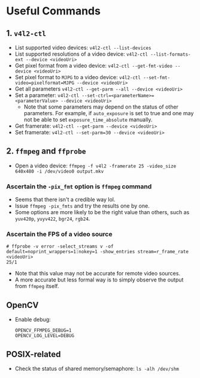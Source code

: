 # Useful Commands

## 1. `v4l2-ctl`

- List supported video devices: `v4l2-ctl --list-devices`
- List supported resolutions of a video device: `v4l2-ctl --list-formats-ext --device <videoUri>`
- Get pixel format from a video device: `v4l2-ctl --get-fmt-video --device <videoUri>`
- Set pixel format to `MJPG` to a video device: `v4l2-ctl --set-fmt-video=pixelformat=MJPG --device <videoUri>`
- Get all parameters `v4l2-ctl --get-parm --all --device <videoUri>`
- Set a parameter: `v4l2-ctl --set-ctrl=<parameterName>=<parameterValue> --device <videoUri>`
  - Note that some parameters may depend on the status of other parameters.
    For example, if `auto_exposure` is set to true and one may not be able to
    set `exposure_time_absolute` manually.
- Get framerate: `v4l2-ctl --get-parm --device <videoUri>`
- Set framerate: `v4l2-ctl --set-parm=30 --device <videoUri>`

## 2. `ffmpeg` and `ffprobe`

- Open a video device: `ffmpeg -f v4l2 -framerate 25 -video_size 640x480 -i /dev/video0 output.mkv`

### Ascertain the `-pix_fmt` option is `ffmpeg` command

- Seems that there isn't a credible way lol.
- Issue `ffmpeg -pix_fmts` and try the results one by one.
- Some options are more likely to be the right value than others, such as
  `yuv420p`, `yuyv422`, `bgr24`, `rgb24`.

### Ascertain the FPS of a video source

```
# ffprobe -v error -select_streams v -of default=noprint_wrappers=1:nokey=1 -show_entries stream=r_frame_rate <videoUri>
25/1
```

- Note that this value may not be accurate for remote video sources.
- A more accurate but less formal way is to simply observe the output from
  `ffmpeg` itself.

## OpenCV

- Enable debug:

      OPENCV_FFMPEG_DEBUG=1
      OPENCV_LOG_LEVEL=DEBUG

## POSIX-related

- Check the status of shared memory/semaphore: `ls -alh /dev/shm`
